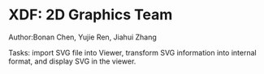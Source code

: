 XDF: 2D Graphics Team
==========

Author:Bonan Chen, Yujie Ren, Jiahui Zhang

Tasks: import SVG file into Viewer, transform SVG information into internal format, and display SVG in the viewer.
